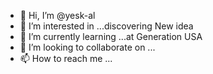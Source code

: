 - 👋 Hi, I’m @yesk-al
- 👀 I’m interested in ...discovering New idea
- 🌱 I’m currently learning ...at Generation USA
- 💞️ I’m looking to collaborate on ... 
- 📫 How to reach me ...

<!---
yesk-al/yesk-al is a ✨ special ✨ repository because its `README.md` (this file) appears on your GitHub profile.
You can click the Preview link to take a look at your changes.
--->
